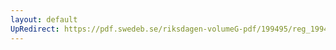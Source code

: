 ```yaml
---
layout: default
UpRedirect: https://pdf.swedeb.se/riksdagen-volumeG-pdf/199495/reg_199495/reg_199495_0292.pdf
---
```

